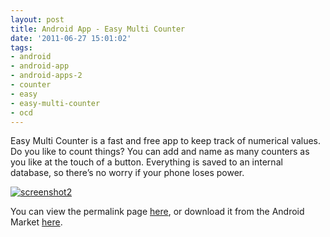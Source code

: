```yaml
---
layout: post
title: Android App - Easy Multi Counter
date: '2011-06-27 15:01:02'
tags:
- android
- android-app
- android-apps-2
- counter
- easy
- easy-multi-counter
- ocd
---
```



Easy Multi Counter is a fast and free app to keep track of numerical values. Do you like to count things? You can add and name as many counters as you like at the touch of a button. Everything is saved to an internal database, so there’s no worry if your phone loses power.

[![](http://66.147.244.180/~hunterda/content/images/2011/06/screenshot2111-180x300.png "screenshot2")](http://hunterdavis.com/android-app-easy-multi-counter)

You can view the permalink page [here](http://hunterdavis.com/android-app-easy-multi-counter), or download it from the Android Market [here](https://market.android.com/details?id=com.hunterdavis.easymulticounter).


